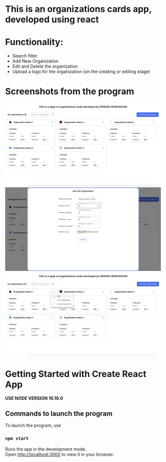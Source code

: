 # This is an organizations cards app, developed using react

# Functionality:
- Search filter
- Add New Organization
- Edit and Delete the organization
- Upload a logo for the organization (on the creating or editing stage)


# Screenshots from the program

![image1](https://github.com/arshak0/organizations-card/blob/master/public/screenshots%20from%20app/screenshot_1.png)
![image2](https://github.com/arshak0/organizations-card/blob/master/public/screenshots%20from%20app/screenshot_2.png)
![image3](https://github.com/arshak0/organizations-card/blob/master/public/screenshots%20from%20app/screenshot_3.png)


# Getting Started with Create React App

****USE NODE VERSION 16.16.0****

## Commands to launch the program

To launch the program, use

### `npm start`

Runs the app in the development mode.\
Open [http://localhost:3000](http://localhost:3000) to view it in your browser.
